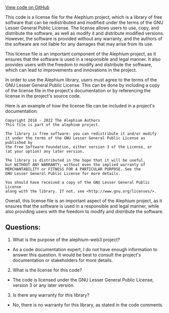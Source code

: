 [View code on GitHub](https://github.com/alephium/alephium-web3/configs/header.js)

This code is a license file for the Alephium project, which is a library of free software that can be redistributed and modified under the terms of the GNU Lesser General Public License. The license allows users to use, copy, and distribute the software, as well as modify it and distribute modified versions. However, the software is provided without any warranty, and the authors of the software are not liable for any damages that may arise from its use.

This license file is an important component of the Alephium project, as it ensures that the software is used in a responsible and legal manner. It also provides users with the freedom to modify and distribute the software, which can lead to improvements and innovations in the project.

In order to use the Alephium library, users must agree to the terms of the GNU Lesser General Public License. This can be done by including a copy of the license file in the project's documentation or by referencing the license in the project's source code.

Here is an example of how the license file can be included in a project's documentation:

```
Copyright 2018 - 2022 The Alephium Authors
This file is part of the alephium project.

The library is free software: you can redistribute it and/or modify
it under the terms of the GNU Lesser General Public License as published by
the Free Software Foundation, either version 3 of the License, or
(at your option) any later version.

The library is distributed in the hope that it will be useful,
but WITHOUT ANY WARRANTY; without even the implied warranty of
MERCHANTABILITY or FITNESS FOR A PARTICULAR PURPOSE. See the
GNU Lesser General Public License for more details.

You should have received a copy of the GNU Lesser General Public License
along with the library. If not, see <http://www.gnu.org/licenses/>.
```

Overall, this license file is an important aspect of the Alephium project, as it ensures that the software is used in a responsible and legal manner, while also providing users with the freedom to modify and distribute the software.
## Questions: 
 1. What is the purpose of the alephium-web3 project?
- As a code documentation expert, I do not have enough information to answer this question. It would be best to consult the project's documentation or stakeholders for more details.

2. What is the license for this code?
- The code is licensed under the GNU Lesser General Public License, version 3 or any later version.

3. Is there any warranty for this library?
- No, there is no warranty for this library, as stated in the code comments.